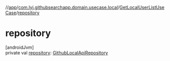 //[app](../../../index.md)/[com.lyj.githubsearchapp.domain.usecase.local](../index.md)/[GetLocalUserListUseCase](index.md)/[repository](repository.md)

# repository

[androidJvm]\
private val [repository](repository.md): [GithubLocalApiRepository](../../com.lyj.githubsearchapp.domain.repository/-github-local-api-repository/index.md)
